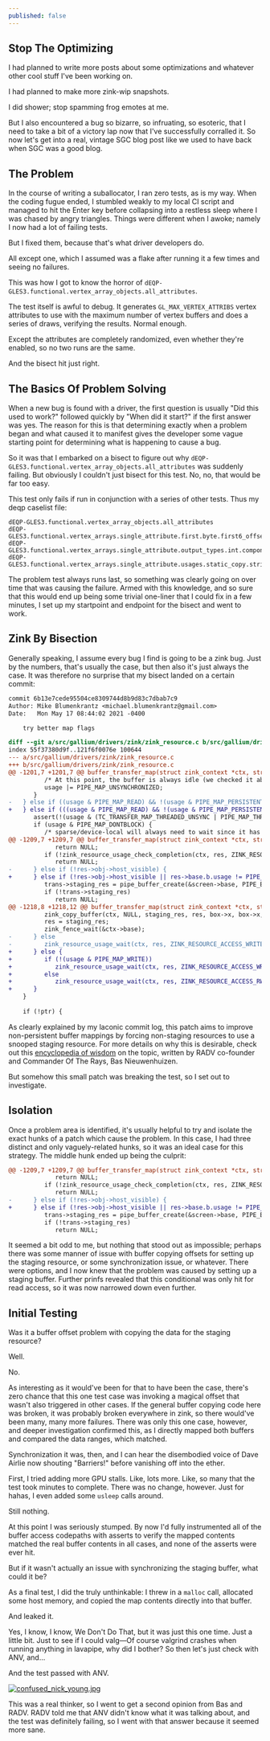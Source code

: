 ```yaml
---
published: false
---
```

## Stop The Optimizing

I had planned to write more posts about some optimizations and whatever other cool stuff I've been working on.

I had planned to make more zink-wip snapshots.

I did shower; stop spamming frog emotes at me.

But I also encountered a bug so bizarre, so infruating, so esoteric, that I need to take a bit of a victory lap now that I've successfully corralled it. So now let's get into a real, vintage SGC blog post like we used to have back when SGC was a good blog.

## The Problem
In the course of writing a suballocator, I ran zero tests, as is my way. When the coding fugue ended, I stumbled weakly to my local CI script and managed to hit the Enter key before collapsing into a restless sleep where I was chased by angry triangles. Things were different when I awoke; namely I now had a lot of failing tests.

But I fixed them, because that's what driver developers do.

All except one, which I assumed was a flake after running it a few times and seeing no failures.

This was how I got to know the horror of `dEQP-GLES3.functional.vertex_array_objects.all_attributes`.

The test itself is awful to debug. It generates `GL_MAX_VERTEX_ATTRIBS` vertex attributes to use with the maximum number of vertex buffers and does a series of draws, verifying the results. Normal enough.

Except the attributes are completely randomized, even whether they're enabled, so no two runs are the same.

And the bisect hit just right.

## The Basics Of Problem Solving
When a new bug is found with a driver, the first question is usually "Did this used to work?" followed quickly by "When did it start?" if the first answer was yes. The reason for this is that determining exactly when a problem began and what caused it to manifest gives the developer some vague starting point for determining what is happening to cause a bug.

So it was that I embarked on a bisect to figure out why `dEQP-GLES3.functional.vertex_array_objects.all_attributes` was suddenly failing. But obviously I couldn't just bisect for this test. No, no, that would be far too easy.

This test only fails if run in conjunction with a series of other tests. Thus my deqp caselist file:

```
dEQP-GLES3.functional.vertex_array_objects.all_attributes
dEQP-GLES3.functional.vertex_arrays.single_attribute.first.byte.first6_offset1_stride2_quads256
dEQP-GLES3.functional.vertex_arrays.single_attribute.output_types.int.components2_ivec4_quads256
dEQP-GLES3.functional.vertex_arrays.single_attribute.usages.static_copy.stride32_fixed_quads1
```

The problem test always runs last, so something was clearly going on over time that was causing the failure. Armed with this knowledge, and so sure that this would end up being some trivial one-liner that I could fix in a few minutes, I set up my startpoint and endpoint for the bisect and went to work.

## Zink By Bisection
Generally speaking, I assume every bug I find is going to be a zink bug. Just by the numbers, that's usually the case, but then also it's just always the case. It was therefore no surprise that my bisect landed on a certain commit:

```diff
commit 6b13e7cede95504ce8309744d8b9d83c7dbab7c9
Author: Mike Blumenkrantz <michael.blumenkrantz@gmail.com>
Date:   Mon May 17 08:44:02 2021 -0400

    try better map flags

diff --git a/src/gallium/drivers/zink/zink_resource.c b/src/gallium/drivers/zink/zink_resource.c
index 55f37380d9f..121f6f0076e 100644
--- a/src/gallium/drivers/zink/zink_resource.c
+++ b/src/gallium/drivers/zink/zink_resource.c
@@ -1201,7 +1201,7 @@ buffer_transfer_map(struct zink_context *ctx, struct zink_resource *res, unsigne
          /* At this point, the buffer is always idle (we checked it above). */
          usage |= PIPE_MAP_UNSYNCHRONIZED;
       }
-   } else if ((usage & PIPE_MAP_READ) && !(usage & PIPE_MAP_PERSISTENT)) {
+   } else if (((usage & PIPE_MAP_READ) && !(usage & PIPE_MAP_PERSISTENT)) || !res->obj->host_visible) {
       assert(!(usage & (TC_TRANSFER_MAP_THREADED_UNSYNC | PIPE_MAP_THREAD_SAFE)));
       if (usage & PIPE_MAP_DONTBLOCK) {
          /* sparse/device-local will always need to wait since it has to copy */
@@ -1209,7 +1209,7 @@ buffer_transfer_map(struct zink_context *ctx, struct zink_resource *res, unsigne
             return NULL;
          if (!zink_resource_usage_check_completion(ctx, res, ZINK_RESOURCE_ACCESS_WRITE))
             return NULL;
-      } else if (!res->obj->host_visible) {
+      } else if (!res->obj->host_visible || res->base.b.usage != PIPE_USAGE_STAGING) {
          trans->staging_res = pipe_buffer_create(&screen->base, PIPE_BIND_LINEAR, PIPE_USAGE_STAGING, box->x + box->width);
          if (!trans->staging_res)
             return NULL;
@@ -1218,8 +1218,12 @@ buffer_transfer_map(struct zink_context *ctx, struct zink_resource *res, unsigne
          zink_copy_buffer(ctx, NULL, staging_res, res, box->x, box->x, box->width);
          res = staging_res;
          zink_fence_wait(&ctx->base);
-      } else
-         zink_resource_usage_wait(ctx, res, ZINK_RESOURCE_ACCESS_WRITE);
+      } else {
+         if (!(usage & PIPE_MAP_WRITE))
+            zink_resource_usage_wait(ctx, res, ZINK_RESOURCE_ACCESS_WRITE);
+         else
+            zink_resource_usage_wait(ctx, res, ZINK_RESOURCE_ACCESS_RW);
+      }
    }
 
    if (!ptr) {
```

As clearly explained by my laconic commit log, this patch aims to improve non-persistent buffer mappings by forcing non-staging resources to use a snooped staging resource. For more details on why this is desirable, check out this [encyclopedia of wisdom](https://basnieuwenhuizen.nl/the-catastrophe-of-reading-from-vram/) on the topic, written by RADV co-founder and Commander Of The Rays, Bas Nieuwenhuizen.

But somehow this small patch was breaking the test, so I set out to investigate.

## Isolation
Once a problem area is identified, it's usually helpful to try and isolate the exact hunks of a patch which cause the problem. In this case, I had three distinct and only vaguely-related hunks, so it was an ideal case for this strategy. The middle hunk ended up being the culprit:

```diff
@@ -1209,7 +1209,7 @@ buffer_transfer_map(struct zink_context *ctx, struct zink_resource *res, unsigne
             return NULL;
          if (!zink_resource_usage_check_completion(ctx, res, ZINK_RESOURCE_ACCESS_WRITE))
             return NULL;
-      } else if (!res->obj->host_visible) {
+      } else if (!res->obj->host_visible || res->base.b.usage != PIPE_USAGE_STAGING) {
          trans->staging_res = pipe_buffer_create(&screen->base, PIPE_BIND_LINEAR, PIPE_USAGE_STAGING, box->x + box->width);
          if (!trans->staging_res)
             return NULL;
```

It seemed a bit odd to me, but nothing that stood out as impossible; perhaps there was some manner of issue with buffer copying offsets for setting up the staging resource, or some synchronization issue, or whatever. There were options, and I now knew that the problem was caused by setting up a staging buffer. Further prinfs revealed that this conditional was only hit for read access, so it was now narrowed down even further.

## Initial Testing
Was it a buffer offset problem with copying the data for the staging resource?

Well.

No.

As interesting as it would've been for that to have been the case, there's zero chance that this one test case was invoking a magical offset that wasn't also triggered in other cases. If the general buffer copying code here was broken, it was probably broken everywhere in zink, so there would've been many, many more failures. There was only this one case, however, and deeper investigation confirmed this, as I directly mapped both buffers and compared the data ranges, which matched.

Synchronization it was, then, and I can hear the disembodied voice of Dave Airlie now shouting "Barriers!" before vanishing off into the ether.

First, I tried adding more GPU stalls. Like, lots more. Like, so many that the test took minutes to complete. There was no change, however. Just for hahas, I even added some `usleep` calls around.

Still nothing.

At this point I was seriously stumped. By now I'd fully instrumented all of the buffer access codepaths with asserts to verify the mapped contents matched the real buffer contents in all cases, and none of the asserts were ever hit.

But if it wasn't actually an issue with synchronizing the staging buffer, what could it be?

As a final test, I did the truly unthinkable: I threw in a `malloc` call, allocated some host memory, and copied the map contents directly into that buffer.

And leaked it.

Yes, I know, I know, We Don't Do That, but it was just this one time. Just a little bit. Just to see if I could valg—Of course valgrind crashes when running anything in lavapipe, why did I bother? So then let's just check with ANV, and...

And the test passed with ANV.

[![confused_nick_young.jpg]({{site.url}}/assets/confused_nick_young.jpg)]({{site.url}}/assets/confused_nick_young.jpg)

This was a real thinker, so I went to get a second opinion from Bas and RADV. RADV told me that ANV didn't know what it was talking about, and the test was definitely failing, so I went with that answer because it seemed more sane.